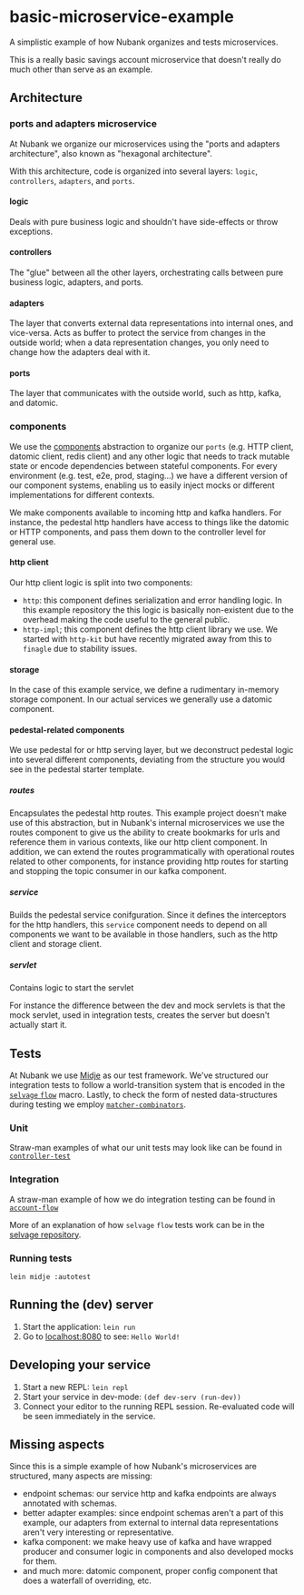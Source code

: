 # basic-microservice-example

A simplistic example of how Nubank organizes and tests microservices.

This is a really basic savings account microservice that doesn't really do much
other than serve as an example.

## Architecture

### ports and adapters microservice

At Nubank we organize our microservices using the "ports and adapters
architecture", also known as "hexagonal architecture".

With this architecture, code is organized into several layers: `logic`,
`controllers`, `adapters`, and `ports`.

#### logic

Deals with pure business logic and shouldn't have side-effects or throw
exceptions.

#### controllers

The "glue" between all the other layers, orchestrating calls between pure
business logic, adapters, and ports.

#### adapters

The layer that converts external data representations into internal ones, and
vice-versa. Acts as buffer to protect the service from changes in the outside
world; when a data representation changes, you only need to change how the
adapters deal with it.

#### ports

The layer that communicates with the outside world, such as http, kafka, and
datomic.

### components

We use the [components](https://github.com/stuartsierra/component) abstraction
to organize our `ports` (e.g. HTTP client, datomic client, redis client) and any
other logic that needs to track mutable state or encode dependencies between
stateful components. For every environment (e.g. test, e2e, prod, staging...) we
have a different version of our component systems, enabling us to easily inject
mocks or different implementations for different contexts.

We make components available to incoming http and kafka handlers. For instance,
the pedestal http handlers have access to things like the datomic or HTTP
components, and pass them down to the controller level for general use.

#### http client

Our http client logic is split into two components:

 - `http`: this component defines serialization and error handling logic. In
   this example repository the this logic is basically non-existent due to the
   overhead making the code useful to the general public.
 - `http-impl`; this component defines the http client library we use. We
   started with `http-kit` but have recently migrated away from this to
   `finagle` due to stability issues.

#### storage

In the case of this example service, we define a rudimentary in-memory storage
component. In our actual services we generally use a datomic component.

#### pedestal-related components

We use pedestal for or http serving layer, but we deconstruct pedestal logic
into several different components, deviating from the structure you would see in
the pedestal starter template.

##### routes

Encapsulates the pedestal http routes. This example project doesn't make use of
this abstraction, but in Nubank's internal microservices we use the routes
component to give us the ability to create bookmarks for urls and reference them
in various contexts, like our http client component. In addition, we can extend
the routes programmatically with operational routes related to other components,
for instance providing http routes for starting and stopping the topic consumer
in our kafka component.

##### service

Builds the pedestal service conifguration. Since it defines the interceptors for
the http handlers, this `service` component needs to depend on all components we
want to be available in those handlers, such as the http client and storage
client.

##### servlet

Contains logic to start the servlet

For instance the difference between the dev and mock servlets is that the mock
servlet, used in integration tests, creates the server but doesn't actually
start it.


## Tests

At Nubank we use [Midje](https://github.com/marick/Midje) as our test framework.
We've structured our integration tests to follow a world-transition system that
is encoded in the [`selvage` `flow`](https://github.com/nubank/selvage) macro.
Lastly, to check the form of nested data-structures during testing we employ
[`matcher-combinators`](https://github.com/nubank/matcher-combinators).


### Unit

Straw-man examples of what our unit tests may look like can be found in
[`controller-test`](https://github.com/nubank/basic-microservice-example/blob/master/test/basic_microservice_example/controller_test.clj)

### Integration

A straw-man example of how we do integration testing can be found in
[`account-flow`](https://github.com/nubank/basic-microservice-example/blob/master/test/basic_microservice_example/account_flow.clj)

More of an explanation of how `selvage` `flow` tests work can be in the [selvage
repository](https://github.com/nubank/selvage).

### Running tests

```
lein midje :autotest
```

## Running the (dev) server

1. Start the application: `lein run`
2. Go to [localhost:8080](http://localhost:8080/) to see: `Hello World!`


## Developing your service

1. Start a new REPL: `lein repl`
2. Start your service in dev-mode: `(def dev-serv (run-dev))`
3. Connect your editor to the running REPL session.
   Re-evaluated code will be seen immediately in the service.

## Missing aspects

Since this is a simple example of how Nubank's microservices are structured,
many aspects are missing:

 - endpoint schemas: our service http and kafka endpoints are always annotated
   with schemas.
 - better adapter examples: since endpoint schemas aren't a part of this
   example, our adapters from external to internal data representations aren't
   very interesting or representative.
 - kafka component: we make heavy use of kafka and have wrapped producer and
   consumer logic in components and also developed mocks for them.
 - and much more: datomic component, proper config component that does a
   waterfall of overriding, etc.
